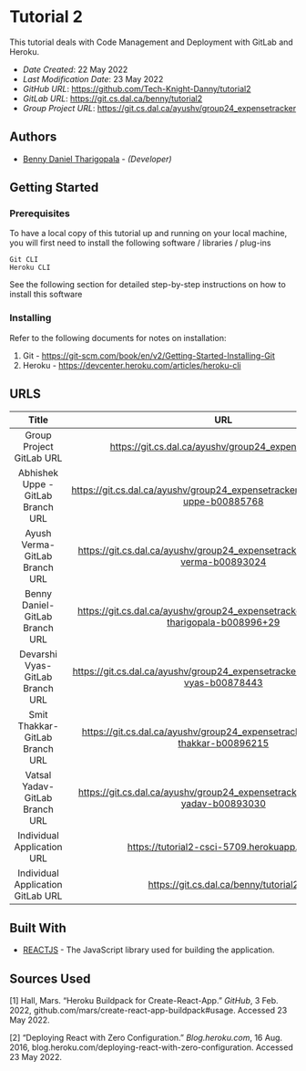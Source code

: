 # Tutorial 2

This tutorial deals with Code Management and Deployment with GitLab and Heroku.

* *Date Created*: 22 May 2022
* *Last Modification Date*: 23 May 2022
* *GitHub URL*: <https://github.com/Tech-Knight-Danny/tutorial2>
* *GitLab  URL*: https://git.cs.dal.ca/benny/tutorial2
* *Group Project URL*: https://git.cs.dal.ca/ayushv/group24_expensetracker

## Authors

* [Benny Daniel Tharigopala](bn489600@dal.ca) - *(Developer)*


## Getting Started

### Prerequisites

To have a local copy of this tutorial up and running on your local machine, you will first need to install the following software / libraries / plug-ins

```
Git CLI
Heroku CLI
```

See the following section for detailed step-by-step instructions on how to install this software

### Installing

Refer to the following documents for notes on installation:

1. Git - https://git-scm.com/book/en/v2/Getting-Started-Installing-Git
2. Heroku - https://devcenter.heroku.com/articles/heroku-cli


## URLS

|               Title               |                   URL                    |
| :-------------------------------: | :--------------------------------------: |
|     Group Project GitLab URL      | https://git.cs.dal.ca/ayushv/group24_expensetracker |
| Abhishek Uppe - GitLab Branch URL | https://git.cs.dal.ca/ayushv/group24_expensetracker/-/tree/abhishek-uppe-b00885768 |
|  Ayush Verma- GitLab Branch URL   | https://git.cs.dal.ca/ayushv/group24_expensetracker/-/tree/ayush-verma-b00893024 |
|  Benny Daniel- GitLab Branch URL  | https://git.cs.dal.ca/ayushv/group24_expensetracker/-/tree/benny-tharigopala-b008996+29 |
| Devarshi Vyas- GitLab Branch URL  | https://git.cs.dal.ca/ayushv/group24_expensetracker/-/tree/devarshi-vyas-b00878443 |
|  Smit Thakkar- GitLab Branch URL  | https://git.cs.dal.ca/ayushv/group24_expensetracker/-/tree/smit-thakkar-b00896215 |
|  Vatsal Yadav- GitLab Branch URL  | https://git.cs.dal.ca/ayushv/group24_expensetracker/-/tree/vatsal-yadav-b00893030 |
|    Individual Application URL     | https://tutorial2-csci-5709.herokuapp.com/ |
| Individual Application GitLab URL |  https://git.cs.dal.ca/benny/tutorial2   |



## Built With

* [REACTJS](https://reactjs.org/) - The JavaScript library used for building the application.

## Sources Used

[1]	Hall, Mars. “Heroku Buildpack for Create-React-App.” *GitHub*, 3 Feb. 2022, github.com/mars/create-react-app-buildpack#usage. Accessed 23 May 2022.

[2]	“Deploying React with Zero Configuration.” *Blog.heroku.com*, 16 Aug. 2016, blog.heroku.com/deploying-react-with-zero-configuration. Accessed 23 May 2022.

## 
